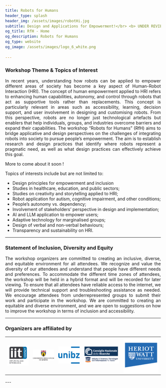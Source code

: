 ```yaml
---
title: Robots for Humans
header_type: splash
header_img: /assets/images/robotHi.jpg
subtitle: Design and Applications for Empowerment!</br> <b> UNDER REVIEW to be held in RO-MAN 2025 August 25-29, 2025 / Eindhoven, The Netherlands </b>
og_title: RfH - Home
og_description: Robots for Humans
og_type: website
og_image: /assets/images/logo_6_white.png

---
```


### Workshop Theme & Topics of Interest

<p style="text-align: justify;">
In recent years, understanding how robots can be applied to empower different areas of society has become a key aspect of Human-Robot Interaction (HRI). The concept of human empowerment applied to HRI refers to enhancing human capabilities, autonomy, and control through robots that act as supportive tools rather than replacements. This concept is particularly relevant in areas such as accessibility, learning, decision support, and user involvement in designing and customising robots. From this perspective, robots are no longer just technological artefacts but enablers that help individuals, groups, and industries overcome barriers and expand their capabilities. The workshop “Robots for Humans” (RfH) aims to bridge applicative and design perspectives on the challenges of integrating robots into society to pursue people’s empowerment. The aim is to establish research and design practices that identify where robots represent a pragmatic need, as well as what design practices can effectively achieve this goal.  
</p>

<p style="text-align: justify;">
More to come about it soon !
</p>


Topics of interests include but are not limited to:
* Design principles for empowerment and inclusion
* Studies in healthcare, education, and public sectors; 
* Studies on creativity and storytelling applied to HRI; 
* Robot application for autism, cognitive impairment, and other conditions; 
* People’s autonomy vs. dependency; 
* Involvement of stakeholders’ perspective in design and implementation; 
* AI and LLM application to empower users; 
* Adaptive technology for marginalised groups; 
* Design of verbal and non-verbal behaviours; 
* Transparency and sustainability on HRI. 

---

### Statement of Inclusion, Diversity and Equity

<p style="text-align: justify;">
The workshop organizers are committed to creating an inclusive, diverse, and equitable environment for all attendees. We recognize and value the diversity of our attendees and understand that people have different needs and preferences. To accommodate the different time zones of attendees, the workshop will be held in a hybrid format and will be recorded for later viewing. To ensure that all attendees have reliable access to the internet, we will provide technical support and troubleshooting assistance as needed. We encourage attendees from underrepresented groups to submit their work and participate in the workshop. We are committed to creating an equitable and diverse environment, and we are open to suggestions on how to improve the workshop in terms of inclusion and accessibility.
</p>


---

### Organizers are affiliated by

<table>
  <tr>
    <td> <img  src="assets/images/logo_contact.png" alt="contact" width="300"/> </td>
    <td> <img  src="assets/images/logo_unige.png" alt="unige" width="300"/> </td>
    <td> <img  src="assets/images/logo_unibo.svg" alt="unibo" width="300"/> </td>
    <td> <img  src="assets/images/logo_ISTI2.png" alt="unipi" width="500"/> </td>
    <td> <img  src="assets/images/logo_HWU.png" alt="hwu" width="500"/> </td>
  </tr>
</table>
---